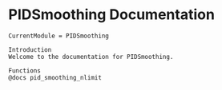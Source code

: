 # PIDSmoothing Documentation

```@meta
CurrentModule = PIDSmoothing

Introduction
Welcome to the documentation for PIDSmoothing.

Functions
@docs pid_smoothing_nlimit

```